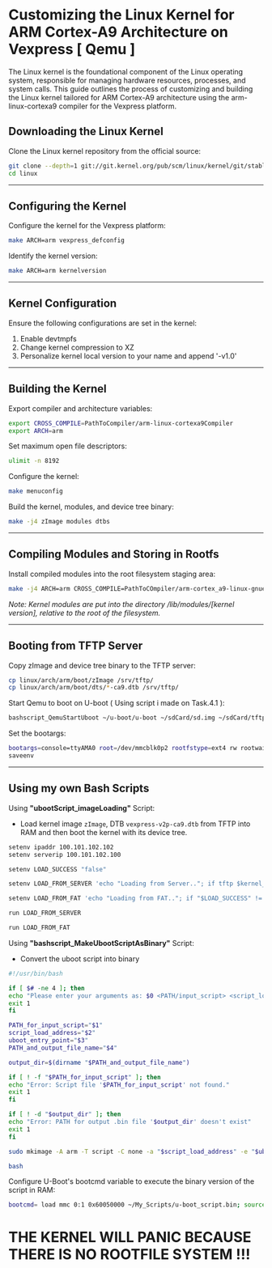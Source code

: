 # Customizing the Linux Kernel for ARM Cortex-A9 Architecture on Vexpress [ Qemu ]

The Linux kernel is the foundational component of the Linux operating system, responsible for managing hardware resources, processes, and system calls. This guide outlines the process of customizing and building the Linux kernel tailored for ARM Cortex-A9 architecture using the arm-linux-cortexa9 compiler for the Vexpress platform.

## Downloading the Linux Kernel

Clone the Linux kernel repository from the official source:

```bash
git clone --depth=1 git://git.kernel.org/pub/scm/linux/kernel/git/stable/linux.git
cd linux
```

---

## Configuring the Kernel


Configure the kernel for the Vexpress platform:
```bash
make ARCH=arm vexpress_defconfig
```


Identify the kernel version:
```bash
make ARCH=arm kernelversion
```

---

## Kernel Configuration


Ensure the following configurations are set in the kernel:

1) Enable devtmpfs
2) Change kernel compression to XZ
3) Personalize kernel local version to your name and append '-v1.0'

---

## Building the Kernel

Export compiler and architecture variables:

```bash
export CROSS_COMPILE=PathToCompiler/arm-linux-cortexa9Compiler
export ARCH=arm
```

Set maximum open file descriptors:
```bash
ulimit -n 8192
```


Configure the kernel:
```bash
make menuconfig
```


Build the kernel, modules, and device tree binary:

```bash
make -j4 zImage modules dtbs
```

---

## Compiling Modules and Storing in Rootfs


Install compiled modules into the root filesystem staging area:

```bash
make -j4 ARCH=arm CROSS_COMPILE=PathToCOmpiler/arm-cortex_a9-linux-gnueabihf- INSTALL_MOD_PATH=$HOME/rootfs modules_install
```


_Note: Kernel modules are put into the directory /lib/modules/[kernel version], relative to the root of the filesystem._

---

## Booting from TFTP Server


Copy zImage and device tree binary to the TFTP server:

```bash
cp linux/arch/arm/boot/zImage /srv/tftp/
cp linux/arch/arm/boot/dts/*-ca9.dtb /srv/tftp/
```


Start Qemu to boot on U-boot ( Using script i made on Task.4.1 ):

```bash
bashscript_QemuStartUboot ~/u-boot/u-boot ~/sdCard/sd.img ~/sdCard/tftp_bash
```


Set the bootargs:


```bash
bootargs=console=ttyAMA0 root=/dev/mmcblk0p2 rootfstype=ext4 rw rootwait init=/sbin/init
saveenv
```
---

## Using my own Bash Scripts


Using **"ubootScript_imageLoading"** Script:

- Load kernel image `zImage`, DTB `vexpress-v2p-ca9.dtb` from TFTP into RAM and then boot the kernel with its device tree.

```bash
setenv ipaddr 100.101.102.102
setenv serverip 100.101.102.100

setenv LOAD_SUCCESS "false"

setenv LOAD_FROM_SERVER 'echo "Loading from Server.."; if tftp $kernel_addr_r zImage; then if tftp $fdt_addr_r vexpress-v2p-ca9.dtb; then echo "Loading zImage and dtb from Server is DONE!"; bootz $kernel_addr_r - $fdt_addr_r; else echo "Failed to load dtb from server"; fi; else echo "Failed to load zImage from Server!"; setenv LOAD_SUCCESS "true"; fi'

setenv LOAD_FROM_FAT 'echo "Loading from FAT.."; if "$LOAD_SUCCESS" != "true"; then if mmc dev; then if fatload mmc 0:1 $kernel_addr_r zImage; then if fatload mmc 0:1 $fdt_addr_r vexpress-v2p-ca9.dtb; then echo "Loading zImage and dtb from FAT is DONE!"; bootz $kernel_addr_r - $fdt_addr_r; else echo "Failed to load dtb from FAT"; setenv LOAD_SUCCESS "true"; fi; else echo "Failed to load zImage from FAT"; fi; else echo "mmc device not found"; fi; else echo "Error: Already Loaded from Server"; fi'

run LOAD_FROM_SERVER

run LOAD_FROM_FAT

```
	
Using **"bashscript_MakeUbootScriptAsBinary"** Script:

- Convert the uboot script into binary

```bash
#!/usr/bin/bash

if [ $# -ne 4 ]; then
echo "Please enter your arguments as: $0 <PATH/input_script> <script_load_address> <uboot_entry_point> <PATH/output_file_name>"
exit 1
fi

PATH_for_input_script="$1"
script_load_address="$2"
uboot_entry_point="$3"
PATH_and_output_file_name="$4"

output_dir=$(dirname "$PATH_and_output_file_name")

if [ ! -f "$PATH_for_input_script" ]; then 
echo "Error: Script file '$PATH_for_input_script' not found."
exit 1
fi

if [ ! -d "$output_dir" ]; then 
echo "Error: PATH for output .bin file '$output_dir' doesn't exist"
exit 1
fi

sudo mkimage -A arm -T script -C none -a "$script_load_address" -e "$uboot_entry_point" -n 'MyScript' -d "$PATH_for_input_script" "$PATH_and_output_file_name"

bash
```
	
Configure U-Boot's bootcmd variable to execute the binary version of the script in RAM:

```bash
bootcmd= load mmc 0:1 0x60050000 ~/My_Scripts/u-boot_script.bin; source 0x60050000
```

# THE KERNEL WILL PANIC BECAUSE THERE IS NO ROOTFILE SYSTEM !!!
